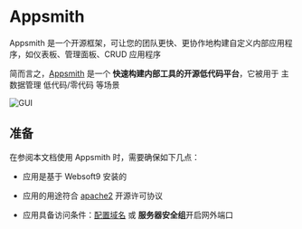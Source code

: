 # Appsmith

Appsmith 是一个开源框架，可让您的团队更快、更协作地构建自定义内部应用程序，如仪表板、管理面板、CRUD 应用程序

简而言之，[Appsmith](https://www.appsmith.com/) 是一个 **快速构建内部工具的开源低代码平台**，它被用于 主数据管理 低代码/零代码  等场景


![GUI](https://libs.websoft9.com/Websoft9/DocsPicture/zh/appsmith/appsmith-gui-websoft9.png)


## 准备

在参阅本文档使用 Appsmith 时，需要确保如下几点：

- 应用是基于 Websoft9 安装的

- 应用的用途符合 [apache2](https://opensource.org/licenses/Apache-2.0) 开源许可协议

- 应用具备访问条件：[配置域名](./guide/appsetdomain) 或 **服务器安全组**开启网外端口